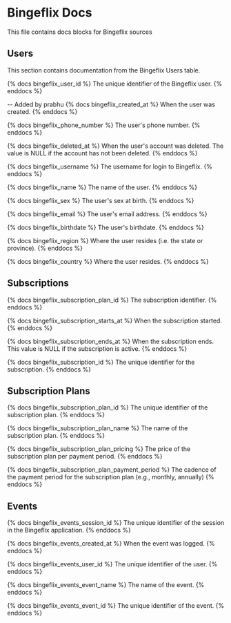 # Bingeflix Docs
This file contains docs blocks for Bingeflix sources

## Users
This section contains documentation from the Bingeflix Users table.

{% docs bingeflix_user_id %}
The unique identifier of the Bingeflix user.
{% enddocs %}

-- Added by prabhu
{% docs bingeflix_created_at %}
When the user was created.
{% enddocs %}

{% docs bingeflix_phone_number %}
The user's phone number.
{% enddocs %}

{% docs bingeflix_deleted_at %}
When the user's account was deleted. The value is NULL if the account has not been deleted.
{% enddocs %}

{% docs bingeflix_username %}
The username for login to Bingeflix.
{% enddocs %}

{% docs bingeflix_name %}
The name of the user.
{% enddocs %}

{% docs bingeflix_sex %}
The user's sex at birth.
{% enddocs %}

{% docs bingeflix_email %}
The user's email address.
{% enddocs %}

{% docs bingeflix_birthdate %}
The user's birthdate.
{% enddocs %}

{% docs bingeflix_region %}
Where the user resides (i.e. the state or province).
{% enddocs %}

{% docs bingeflix_country %}
Where the user resides.
{% enddocs %}

## Subscriptions

{% docs bingeflix_subscription_plan_id %}
The subscription identifier.
{% enddocs %}

{% docs bingeflix_subscription_starts_at %}
When the subscription started.
{% enddocs %}

{% docs bingeflix_subscription_ends_at %}
When the subscription ends. This value is NULL if the subscription is active.
{% enddocs %}

{% docs bingeflix_subscription_id %}
The unique identifier for the subscription.
{% enddocs %}

## Subscription Plans

{% docs bingeflix_subscription_plan_id %}
 The unique identifier of the subscription plan.
{% enddocs %}

{% docs bingeflix_subscription_plan_name %}
The name of the subscription plan.
{% enddocs %}

{% docs bingeflix_subscription_plan_pricing %}
The price of the subscription plan per payment period.
{% enddocs %}

{% docs bingeflix_subscription_plan_payment_period %}
The cadence of the payment period for the subscription plan (e.g., monthly, annually)
{% enddocs %}

## Events

{% docs bingeflix_events_session_id %}
The unique identifier of the session in the Bingeflix application.
{% enddocs %}

{% docs bingeflix_events_created_at %}
 When the event was logged.
{% enddocs %}

{% docs bingeflix_events_user_id %}
The unique identifier of the user.
{% enddocs %}

{% docs bingeflix_events_event_name %}
The name of the event.
{% enddocs %}

{% docs bingeflix_events_event_id %}
The unique identifier of the event.
{% enddocs %}